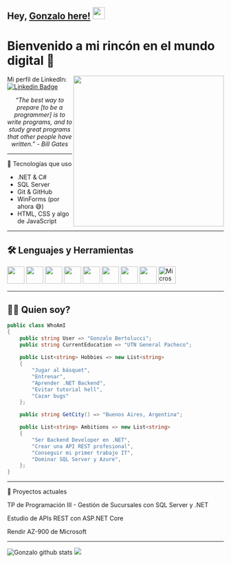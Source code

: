 ## Hey, [Gonzalo here!](https://github.com/GonzaloBertolucci) <img src="https://media.giphy.com/media/hvRJCLFzcasrR4ia7z/giphy.gif" width="28px" height="28px">

<h1>Bienvenido a mi rincón en el mundo digital 🚀</h1> 

<img src="https://github.com/MarikIshtar007/MarikIshtar007/blob/master/images/matrix.gif" align="right" width="350"/>

Mi perfil de LinkedIn: [![Linkedin Badge](https://img.shields.io/badge/-Gonzalo%20Bertolucci-blue?style=flat-square&logo=Linkedin&logoColor=white&link=https://www.linkedin.com/in/gonzalo-bertolucci)](https://www.linkedin.com/in/gonzalo-bertolucci) 

<div align="Center"><i>“The best way to prepare [to be a programmer] is to write programs, and to study great programs that other people have written.” - Bill Gates</i></div>

---

🧠 Tecnologías que uso

* .NET & C#
* SQL Server
* Git & GitHub
* WinForms (por ahora 😅)
* HTML, CSS y algo de JavaScript

---

## 🛠 Lenguajes y Herramientas

<img src="https://cdn.jsdelivr.net/gh/devicons/devicon/icons/csharp/csharp-original.svg" width="40" /> <img src="https://cdn.jsdelivr.net/gh/devicons/devicon/icons/dot-net/dot-net-original.svg" width="40" /> <img src="https://cdn.jsdelivr.net/gh/devicons/devicon/icons/cplusplus/cplusplus-original.svg" width="40" /> <img src="https://cdn.jsdelivr.net/gh/devicons/devicon/icons/java/java-original.svg" width="40" /> <img src="https://cdn.jsdelivr.net/gh/devicons/devicon/icons/html5/html5-original.svg" width="40" /> <img src="https://cdn.jsdelivr.net/gh/devicons/devicon/icons/css3/css3-original.svg" width="40" /> <img src="https://cdn.jsdelivr.net/gh/devicons/devicon/icons/javascript/javascript-original.svg" width="40" /> <img src="https://cdn.jsdelivr.net/gh/devicons/devicon/icons/git/git-original.svg" width="40" /> <img src="https://img.icons8.com/color/48/microsoft-sql-server.png" width="40" alt="Microsoft SQL Server icon"/>









---

## 👨‍💻 Quien soy?

```csharp
public class WhoAmI
{
    public string User => "Gonzalo Bertolucci";
    public string CurrentEducation => "UTN General Pacheco";
    
    public List<string> Hobbies => new List<string>
    {
        "Jugar al básquet",
        "Entrenar",
        "Aprender .NET Backend",
        "Evitar tutorial hell",
        "Cazar bugs"
    };

    public string GetCity() => "Buenos Aires, Argentina";

    public List<string> Ambitions => new List<string>
    {
        "Ser Backend Developer en .NET",
        "Crear una API REST profesional",
        "Conseguir mi primer trabajo IT",
        "Dominar SQL Server y Azure",
    };
}
```
---
💼 Proyectos actuales

<p>TP de Programación III - Gestión de Sucursales con SQL Server y .NET</p>
<p>Estudio de APIs REST con ASP.NET Core</p>
<p>Rendir AZ-900 de Microsoft</p>

---
![Gonzalo github stats](https://github-readme-stats.vercel.app/api?username=GonzaBertolucci&show_icons=true&hide=[%22issues%22]&theme=radical) <img src="https://github-readme-stats.vercel.app/api/top-langs/?username=GonzaBertolucci&layout=compact&theme=radical">
